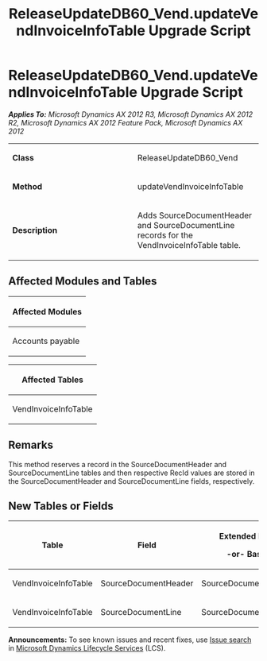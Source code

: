 ﻿---
title: ReleaseUpdateDB60_Vend.updateVendInvoiceInfoTable Upgrade Script
TOCTitle: ReleaseUpdateDB60_Vend.updateVendInvoiceInfoTable Upgrade Script
ms:assetid: b51b0ea3-864f-1776-2363-6a2d4a468f43
ms:mtpsurl: https://msdn.microsoft.com/en-us/library/JJ736990(v=AX.60)
ms:contentKeyID: 49710673
ms.date: 05/18/2015
mtps_version: v=AX.60
---

# ReleaseUpdateDB60\_Vend.updateVendInvoiceInfoTable Upgrade Script 


_**Applies To:** Microsoft Dynamics AX 2012 R3, Microsoft Dynamics AX 2012 R2, Microsoft Dynamics AX 2012 Feature Pack, Microsoft Dynamics AX 2012_

<table>
<colgroup>
<col style="width: 50%" />
<col style="width: 50%" />
</colgroup>
<tbody>
<tr class="odd">
<td><p><strong>Class</strong></p></td>
<td><p>ReleaseUpdateDB60_Vend</p></td>
</tr>
<tr class="even">
<td><p><strong>Method</strong></p></td>
<td><p>updateVendInvoiceInfoTable</p></td>
</tr>
<tr class="odd">
<td><p><strong>Description</strong></p></td>
<td><p>Adds SourceDocumentHeader and SourceDocumentLine records for the VendInvoiceInfoTable table.</p></td>
</tr>
</tbody>
</table>


## Affected Modules and Tables

<table>
<colgroup>
<col style="width: 100%" />
</colgroup>
<thead>
<tr class="header">
<th><p>Affected Modules</p></th>
</tr>
</thead>
<tbody>
<tr class="odd">
<td><p>Accounts payable</p></td>
</tr>
</tbody>
</table>


<table>
<colgroup>
<col style="width: 100%" />
</colgroup>
<thead>
<tr class="header">
<th><p>Affected Tables</p></th>
</tr>
</thead>
<tbody>
<tr class="odd">
<td><p>VendInvoiceInfoTable</p></td>
</tr>
</tbody>
</table>


## Remarks

This method reserves a record in the SourceDocumentHeader and SourceDocumentLine tables and then respective RecId values are stored in the SourceDocumentHeader and SourceDocumentLine fields, respectively.

## New Tables or Fields

<table>
<colgroup>
<col style="width: 33%" />
<col style="width: 33%" />
<col style="width: 33%" />
</colgroup>
<thead>
<tr class="header">
<th><p>Table</p></th>
<th><p>Field</p></th>
<th><p>Extended Data Type</p>
<p>-or- Base Enum</p></th>
</tr>
</thead>
<tbody>
<tr class="odd">
<td><p>VendInvoiceInfoTable</p></td>
<td><p>SourceDocumentHeader</p></td>
<td><p>SourceDocumentHeaderRecId</p></td>
</tr>
<tr class="even">
<td><p>VendInvoiceInfoTable</p></td>
<td><p>SourceDocumentLine</p></td>
<td><p>SourceDocumentLineRecId</p></td>
</tr>
</tbody>
</table>

  
**Announcements:** To see known issues and recent fixes, use [Issue search](http://go.microsoft.com/fwlink/?linkid=389258) in [Microsoft Dynamics Lifecycle Services](http://go.microsoft.com/fwlink/?linkid=306505) (LCS).

